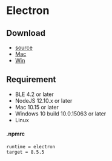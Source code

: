 # Electron

## Download

- [source](https://focus-resource.oss-accelerate-overseas.aliyuncs.com/universal/crimson-sdk-prebuild/1.0.4/node/cmsn-electron-demo.zip)
- [Mac](https://focus-resource.oss-accelerate-overseas.aliyuncs.com/universal/crimson-sdk-prebuild/1.0.4/node/cmsn-electron-demo.zip)
- [Win](https://focus-resource.oss-accelerate-overseas.aliyuncs.com/universal/crimson-sdk-prebuild/1.0.4/node/electron-cmsn-ble-setup-1.0.0-x64.exe)

## Requirement

- BLE 4.2 or later
- NodeJS 12.10.x or later
- Mac 10.15 or later
- Windows 10 build 10.0.15063 or later
- Linux

#### .npmrc

```text
runtime = electron
target = 8.5.5
```
